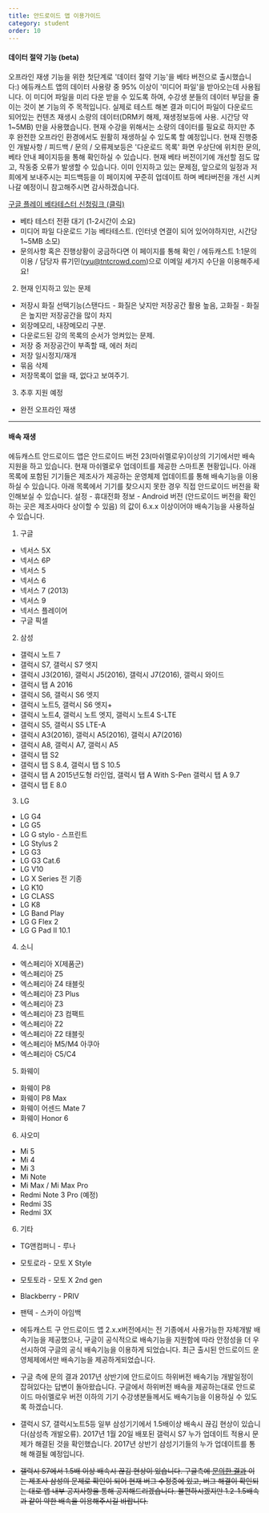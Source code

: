 ```yaml
---
title: 안드로이드 앱 이용가이드
category: student
order: 10
---
```

#### 데이터 절약 기능 (beta)
 오프라인 재생 기능을 위한 첫단계로 '데이터 절약 기능'을 베타 버전으로 출시했습니다:) 에듀캐스트 앱의 데이터 사용량 중 95% 이상이 '미디어 파일'을 받아오는데 사용됩니다. 이 미디어 파일을 미리 다운 받을 수 있도록 하여, 수강생 분들의 데이터 부담을 줄이는 것이 본 기능의 주 목적입니다. 실제로 테스트 해본 결과 미디어 파일이 다운로드 되어있는 컨텐츠 재생시 소량의 데이터(DRM키 해제, 재생정보등에 사용. 시간당 약 1~5MB) 만을 사용했습니다. 현재 수강을 위해서는 소량의 데이터를 필요로 하지만 추후 완전한 오프라인 환경에서도 원활히 재생하실 수 있도록 할 예정입니다. 현재 진행중인 개발사항 / 피드백 / 문의 / 오류제보등은 '다운로드 목록' 화면 우상단에 위치한 문의, 베타 안내 페이지등을 통해 확인하실 수 있습니다. 현재 베타 버전이기에 개선할 점도 많고, 작동중 오류가 발생할 수 있습니다. 이미 인지하고 있는 문제점, 앞으로의 일정과 저희에게 보내주시는 피드백등을 이 페이지에 꾸준히 업데이트 하며 베타버전을 개선 시켜 나갈 예정이니 참고해주시면 감사하겠습니다.

[구글 플레이 베타테스터 신청링크 (클릭)](https://play.google.com/apps/testing/com.tntcrowd.educast)
- 베타 테스터 전환 대기 (1-2시간이 소요)
- 미디어 파일 다운로드 기능 베타테스트. (인터넷 연결이 되어 있어야하지만, 시간당 1~5MB 소모)
- 문의사항 혹은 진행상황이 궁금하다면 이 페이지를 통해 확인 / 에듀캐스트 1:1문의 이용 / 담당자 류기민(ryu@tntcrowd.com)으로 이메일 세가지 수단을 이용해주세요!

2. 현재 인지하고 있는 문제
  - 저장시 화질 선택기능(스탠다드 - 화질은 낮지만 저장공간 활용 높음, 고화질 - 화질은 높지만 저장공간을 많이 차지
  - 외장메모리, 내장메모리 구분.
  - 다운로드된 강의 목록의 순서가 엉켜있는 문제.
  - 저장 중 저장공간이 부족할 때, 에러 처리
  - 저장 일시정지/재개
  - 묶음 삭제
  - 저장목록이 없을 때, 없다고 보여주기.
  
3. 추후 지원 예정
  - 완전 오프라인 재생

---

#### 배속 재생
에듀캐스트 안드로이드 앱은 안드로이드 버전 23(마쉬멜로우)이상의 기기에서만 배속지원을 하고 있습니다. 현재 마쉬멜로우 업데이트를 제공한 스마트폰 현황입니다. 아래 목록에 포함된 기기들은 제조사가 제공하는 운영체제 업데이트를 통해 배속기능을 이용하실 수 있습니다. 아래 목록에서 기기를 찾으시지 못한 경우 직접 안드로이드 버전을 확인해보실 수 있습니다. 설정 - 휴대전화 정보 - Android 버전 (안드로이드 버전을 확인하는 곳은 제조사마다 상이할 수 있음) 의 값이 6.x.x 이상이어야 배속기능을 사용하실 수 있습니다.

1. 구글
  - 넥서스 5X
  - 넥서스 6P
  - 넥서스 5
  - 넥서스 6
  - 넥서스 7 (2013)
  - 넥서스 9
  - 넥서스 플레이어
  - 구글 픽셀


2. 삼성
  - 갤럭시 노트 7
  - 갤럭시 S7, 갤럭시 S7 엣지
  - 갤럭시 J3(2016), 갤럭시 J5(2016), 갤럭시 J7(2016), 갤럭시 와이드
  - 갤럭시 탭 A 2016
  - 갤럭시 S6, 갤럭시 S6 엣지
  - 갤럭시 노트5, 갤럭시 S6 엣지+
  - 갤럭시 노트4, 갤럭시 노트 엣지, 갤럭시 노트4 S-LTE
  - 갤럭시 S5, 갤럭시 S5 LTE-A
  - 갤럭시 A3(2016), 갤럭시 A5(2016), 갤럭시 A7(2016)
  - 갤럭시 A8, 갤럭시 A7, 갤럭시 A5
  - 갤럭시 탭 S2
  - 갤럭시 탭 S 8.4, 갤럭시 탭 S 10.5
  - 갤럭시 탭 A 2015년도형 라인업, 갤럭시 탭 A With S-Pen 갤럭시 탭 A 9.7
  - 갤럭시 탭 E 8.0


3. LG
  - LG G4
  - LG G5
  - LG G stylo - 스프린트
  - LG Stylus 2
  - LG G3
  - LG G3 Cat.6
  - LG V10
  - LG X Series 전 기종
  - LG K10
  - LG CLASS
  - LG K8
  - LG Band Play
  - LG G Flex 2
  - LG G Pad II 10.1


4. 소니
  - 엑스페리아 X(제품군)
  - 엑스페리아 Z5
  - 엑스페리아 Z4 태블릿
  - 엑스페리아 Z3 Plus
  - 엑스페리아 Z3
  - 엑스페리아 Z3 컴팩트
  - 엑스페리아 Z2
  - 엑스페리아 Z2 태블릿
  - 엑스페리아 M5/M4 아쿠아
  - 엑스페리아 C5/C4


5. 화웨이
  - 화웨이 P8
  - 화웨이 P8 Max
  - 화웨이 어센드 Mate 7
  - 화웨이 Honor 6


6. 샤오미
  - Mi 5
  - Mi 4
  - Mi 3
  - Mi Note
  - Mi Max / Mi Max Pro
  - Redmi Note 3 Pro (예정)
  - Redmi 3S
  - Redmi 3X


6. 기타
  - TG앤컴퍼니 - 루나
  - 모토로라 - 모토 X Style
  - 모토토라 - 모토 X 2nd gen
  - Blackberry - PRIV
  - 팬텍 - 스카이 아임백


- 에듀캐스트 구 안드로이드 앱 2.x.x버전에서는 전 기종에서 사용가능한 자체개발 배속기능을 제공했으나, 구글이 공식적으로 배속기능을 지원함에 따라 안정성을 더 우선시하여 구글의 공식 배속기능을 이용하게 되었습니다. 최근 출시된 안드로이드 운영체제에서만 배속기능을 제공하게되었습니다.
- 구글 측에 문의 결과 2017년 상반기에 안드로이드 하위버전 배속기능 개발일정이 잡혀있다는 답변이 돌아왔습니다. 구글에서 하위버전 배속을 제공하는대로 안드로이드 마쉬멜로우 버전 이하의 기기 수강생분들께서도 배속기능을 이용하실 수 있도록 하겠습니다.
- 갤럭시 S7, 갤럭시노트5등 일부 삼성기기에서 1.5배이상 배속시 끊김 현상이 있습니다(삼성측 개발오류). 2017년 1월 20일 배포된 갤럭시 S7 누가 업데이트 적용시 문제가 해결된 것을 확인했습니다. 2017년 상반기 삼성기기들의 누가 업데이트를 통해 해결될 예정입니다.
- ~~갤럭시 S7에서 1.5배 이상 배속시 끊김 현상이 있습니다. 구글측에 [문의한 결과](https://github.com/google/ExoPlayer/issues/1764) 이는 제조사 삼성의 문제로 확인이 되어 현재 버그 수정중에 있고, 버그 해결이 확인되는 대로 앱 내부 공지사항을 통해 공지해드리겠습니다. 불편하시겠지만 1.2-1.5배속과 같이 약한 배속을 이용해주시길 바랍니다.~~
